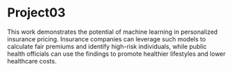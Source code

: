 # Project03
This work demonstrates the potential of machine learning in personalized insurance pricing. Insurance companies can leverage such models to calculate fair premiums and identify high-risk individuals, while public health officials can use the findings to promote healthier lifestyles and lower healthcare costs.
